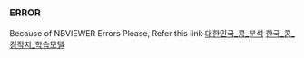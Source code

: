 ### ERROR

Because of NBVIEWER Errors
Please, Refer this link
[대한민국_콩_분석](https://github.com/bdev-io/SOYBEAN/blob/main/notebooks/%EB%8C%80%ED%95%9C%EB%AF%BC%EA%B5%AD_%EC%BD%A9_%EB%B6%84%EC%84%9D.ipynb)
[한국_콩_경작지_학습모델](https://nbviewer.org/github/bdev-io/SOYBEAN/blob/main/notebooks/%ED%95%9C%EA%B5%AD_%EC%BD%A9_%EA%B2%BD%EC%9E%91%EC%A7%80_%ED%95%99%EC%8A%B5%EB%AA%A8%EB%8D%B8.ipynb)
